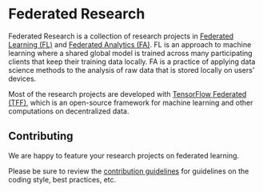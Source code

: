 # Federated Research

Federated Research is a collection of research projects in [Federated Learning (FL)](https://ai.googleblog.com/2017/04/federated-learning-collaborative.html) and [Federated Analytics (FA)](https://ai.googleblog.com/2020/05/federated-analytics-collaborative-data.html).
FL is an approach to machine learning where a shared global model is trained across
many participating clients that keep their training data locally. FA is a practice of applying data science methods to the analysis of raw data that is stored locally on users’ devices.

Most of the research projects are developed with [TensorFlow Federated (TFF)](https://www.tensorflow.org/federated),
which is an open-source framework for machine learning and
other computations on decentralized data.

<!-- TODO(b/161814368): Update federated_research README after move research projects from TFF -->

## Contributing

We are happy to feature your research projects on federated learning. 

Please be sure to review the
[contribution guidelines](CONTRIBUTING.md#code-style-guidelines-and-best-practices)
for guidelines on the coding style, best practices, etc.


